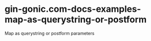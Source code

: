 # gin-gonic.com-docs-examples-map-as-querystring-or-postform
Map as querystring or postform parameters
